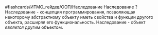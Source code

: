 #flashcards/ИТМО_гейдев/ООП/Наследование
Наследование
?
Наследование - концепция программирования, позволяющая некоторому абстрактному объекту иметь свойства и функции другого объекта, расширяя его функциональность.
Наследование - объект *является* другим объектом.

